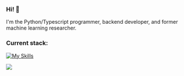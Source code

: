 ### Hi! 👋
I'm the Python/Typescript programmer, backend developer, and former machine learning researcher.
### Current stack:
[![My Skills](https://skillicons.dev/icons?i=docker,rabbitmq,nestjs,nodejs,typescript,js,postgres,postman)](https://skillicons.dev)

<img heigth="100% auto;" align="left" src="https://github-readme-stats.vercel.app/api?username=JcJet&theme=blueberry&include_all_commits=true&count_private=true"/>


<!--
**JcJet/JcJet** is a ✨ _special_ ✨ repository because its `README.md` (this file) appears on your GitHub profile.

Here are some ideas to get you started:

- 🔭 I’m currently working on ...
- 🌱 I’m currently learning ...
- 👯 I’m looking to collaborate on ...
- 🤔 I’m looking for help with ...
- 💬 Ask me about ...
- 📫 How to reach me: ...
- 😄 Pronouns: ...
- ⚡ Fun fact: ...
-->
